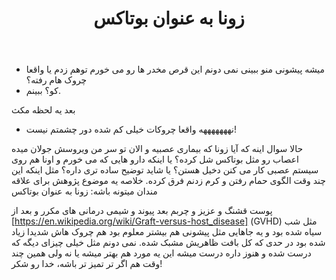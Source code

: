 ﻿---
title: زونا به عنوان بوتاکس
layout: post
comments: true
category: life 
tags: shingles
---

* میشه پیشونی منو ببینی نمی دونم این قرص مخدر ها رو می خورم توهم زدم یا واقعا چروک هام رفته؟ 
* کو؟ ببینم. 
 
 بعد یه لحظه مکث
* نهههههههه واقعا چروکات خیلی کم شده دور چشمتم نیست! 

حالا سوال اینه که آیا زونا که بیماری عصبیه و الان تو سر من ویروسش جولان میده اعصاب رو مثل بوتاکس شل کرده؟ یا اینکه دارو هایی که می خورم و اونا هم روی سیستم عصبی کار می کنن دخیل هستن؟ یا شاید توضیح ساده تری داره؟ مثل اینکه این چند وقت الگوی حمام رفتن و کرم زدنم فرق کرده. خلاصه یه موضوع پژوهش برای علاقه مندان میتونه باشه: زونا به عنوان بوتاکس

پوست قشنگ و عزیز و چربم بعد پیوند و شیمی درمانی های مکرر و بعد از [https://en.wikipedia.org/wiki/Graft-versus-host_disease] (GVHD) مثل شب سیاه شده بود و یه جاهایی مثل پیشونی هم بیشتر معلوم بود هم چروک هاش شدیدا زیاد شده بود در حدی که کل بافت ظاهریش مشبک شده. نمی دونم مثل خیلی چیزای دیگه که درست شده و هنوز داره درست میشه این یه مورد هم بهتر میشه یا نه ولی همین چند وقت هم اگر تر تمیز تر باشه، خدا رو شکر! 